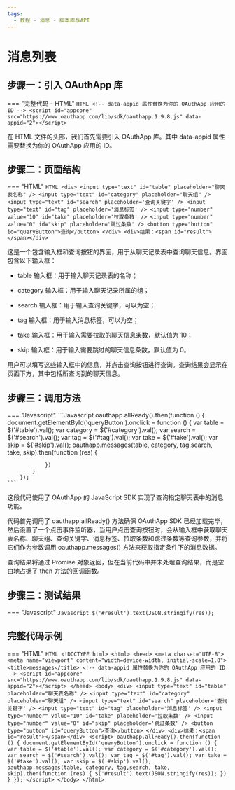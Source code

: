 ```yaml
---
tags:
  - 教程 - 消息 - 脚本库与API
---
```


# 消息列表


## 步骤一：引入 OAuthApp 库
=== "完整代码 - HTML"
    ```HTML
    <!-- data-appid 属性替换为你的 OAuthApp 应用的 ID -->
    <script id="appcore" src="https://www.oauthapp.com/lib/sdk/oauthapp.1.9.8.js" data-appid="2"></script>
    ```

在 HTML 文件的头部，我们首先需要引入 OAuthApp 库。其中 data-appid 属性需要替换为你的 OAuthApp 应用的 ID。


## 步骤二：页面结构
=== "HTML"
    ```HTML
    <div>
        <input type="text" id="table" placeholder="聊天表名称" />
        <input type="text" id="category" placeholder="聊天组" />
        <input type="text" id="search" placeholder='查询关键字' />
        <input type="text" id="tag" placeholder='消息标签' />
        <input type="number" value="10" id="take" placeholder='拉取条数' />
        <input type="number" value="0" id="skip" placeholder='跳过条数' />
        <button type="button" id="queryButton">查询</button>
    </div>
    <div>结果：<span id="result"></span></div>
    ```

这是一个包含输入框和查询按钮的界面，用于从聊天记录表中查询聊天信息。界面包含以下输入框：

 - table 输入框：用于输入聊天记录表的名称；

 - category 输入框：用于输入聊天记录所属的组；

 - search 输入框：用于输入查询关键字，可以为空；

 - tag 输入框：用于输入消息标签，可以为空；

 - take 输入框：用于输入需要拉取的聊天信息条数，默认值为 10；

 - skip 输入框：用于输入需要跳过的聊天信息条数，默认值为 0。

用户可以填写这些输入框中的信息，并点击查询按钮进行查询。查询结果会显示在页面下方，其中包括所查询到的聊天信息。

## 步骤三：调用方法

=== "Javascript"
    ```Javascript
        oauthapp.allReady().then(function () {
            document.getElementById('queryButton').onclick = function () {
                var table = $('#table').val();
                var category = $('#category').val();
                var search = $('#search').val();
                var tag = $('#tag').val();
                var take = $('#take').val();
                var skip = $('#skip').val();
                oauthapp.messages(table, category, tag,search, take, skip).then(function (res) {
                    
                })
            }
        });
    ```

这段代码使用了 OAuthApp 的 JavaScript SDK 实现了查询指定聊天表中的消息功能。

代码首先调用了 oauthapp.allReady() 方法确保 OAuthApp SDK 已经加载完毕，然后设置了一个点击事件监听器，当用户点击查询按钮时，会从输入框中获取聊天表名称、聊天组、查询关键字、消息标签、拉取条数和跳过条数等查询参数，并将它们作为参数调用 oauthapp.messages() 方法来获取指定条件下的消息数据。

查询结果将通过 Promise 对象返回，但在当前代码中并未处理查询结果，而是空白地占据了 then 方法的回调函数。

## 步骤三：测试结果

=== "Javascript"
    ```Javascript
    $('#result').text(JSON.stringify(res));
    ```




## 完整代码示例

=== "HTML"
    ```HTML
    <!DOCTYPE html>
    <html>
    <head>
        <meta charset="UTF-8">
        <meta name="viewport" content="width=device-width, initial-scale=1.0">
        <title>messages</title>
        <!-- data-appid 属性替换为你的 OAuthApp 应用的 ID -->
        <script id="appcore" src="https://www.oauthapp.com/lib/sdk/oauthapp.1.9.8.js" data-appid="2"></script>
    </head>
    <body>
        <div>
            <input type="text" id="table" placeholder="聊天表名称" />
            <input type="text" id="category" placeholder="聊天组" />
            <input type="text" id="search" placeholder='查询关键字' />
            <input type="text" id="tag" placeholder='消息标签' />
            <input type="number" value="10" id="take" placeholder='拉取条数' />
            <input type="number" value="0" id="skip" placeholder='跳过条数' />
            <button type="button" id="queryButton">查询</button>
        </div>
        <div>结果：<span id="result"></span></div>
        <script>
            oauthapp.allReady().then(function () {
                document.getElementById('queryButton').onclick = function () {
                    var table = $('#table').val();
                    var category = $('#category').val();
                    var search = $('#search').val();
                    var tag = $('#tag').val();
                    var take = $('#take').val();
                    var skip = $('#skip').val();
                    oauthapp.messages(table, category, tag,search, take, skip).then(function (res) {
                        $('#result').text(JSON.stringify(res));
                    })
                }
            });
        </script>
    </body>
    </html>
    ```

